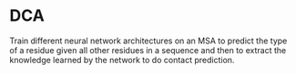 # DCA
Train different neural network architectures on an MSA to predict the type of a residue given all other residues in a sequence and then to extract the knowledge learned by the network to do contact prediction.
